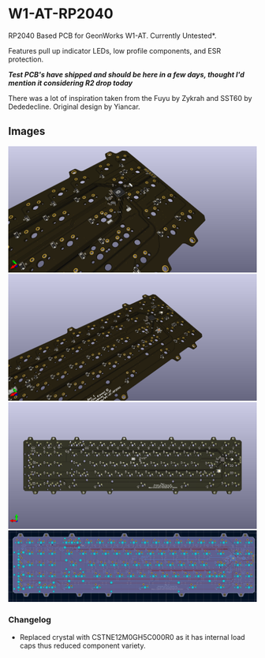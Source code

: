 # W1-AT-RP2040
RP2040 Based PCB for GeonWorks W1-AT. Currently Untested*.

Features pull up indicator LEDs, low profile components, and ESR protection. 

***Test PCB's have shipped and should be here in a few days, thought I'd mention it considering R2 drop today***

There was a lot of inspiration taken from the Fuyu by Zykrah and SST60 by Dededecline. 
Original design by Yiancar.
## Images
![Alt text](https://github.com/FinnKrass/W1-AT-RP2040/blob/main/img/a1.png)
![Alt text](https://github.com/FinnKrass/W1-AT-RP2040/blob/main/img/d.png)
![Alt text](https://github.com/FinnKrass/W1-AT-RP2040/blob/main/img/e.png)
![Alt text](https://github.com/FinnKrass/W1-AT-RP2040/blob/main/img/f.PNG)


### Changelog 
- Replaced crystal with CSTNE12M0GH5C000R0 as it has internal load caps thus reduced component variety.
